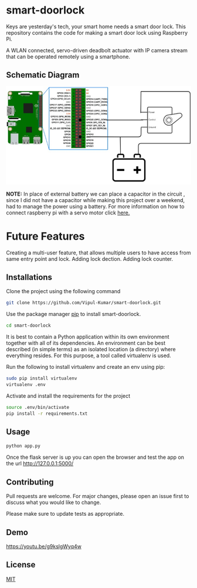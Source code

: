 # smart-doorlock
Keys are yesterday's tech, your smart home needs a smart door lock. This repository contains the code for making a smart door lock using Raspberry Pi.

A WLAN connected, servo-driven deadbolt actuator with IP camera stream that can be operated remotely using a smartphone.

## Schematic Diagram 

![Circuit Diagram](https://raw.githubusercontent.com/Vipul-Kumar/smart-doorlock/master/res/schematic_diagram.jpg)

**NOTE:** In place of external battery we can place a capacitor in the circuit , since I did not have a capacitor while making this project over a weekend, had to manage the power using a battery.
For more information on how to connect raspberry pi with a servo motor click [here.](https://circuitdigest.com/microcontroller-projects/raspberry-pi-servo-motor-control) 

# Future Features
Creating a multi-user feature, that allows multiple users to have access from same entry point and lock. Adding lock dection. Adding lock counter.

## Installations

Clone the project using the following command

```bash
git clone https://github.com/Vipul-Kumar/smart-doorlock.git
```
Use the package manager [pip](https://pip.pypa.io/en/stable/) to install smart-doorlock.


```bash
cd smart-doorlock
```
It is best to contain a Python application within its own environment together with all of its dependencies. An environment can be best described (in simple terms) as an isolated location (a directory) where everything resides. For this purpose, a tool called virtualenv is used.


Run the following to install virtualenv and create an env using pip:
```bash
sudo pip install virtualenv
virtualenv .env
```

Activate and install the requirements for the project
```bash
source .env/bin/activate
pip install -r requirements.txt
```

## Usage

```bash
python app.py
```
Once the flask server is up you can open the browser and test the app on the url http://127.0.0.1:5000/

## Contributing
Pull requests are welcome. For major changes, please open an issue first to discuss what you would like to change.

Please make sure to update tests as appropriate.

## Demo
https://youtu.be/g9kslgWyq4w

## License
[MIT](https://choosealicense.com/licenses/mit/)

